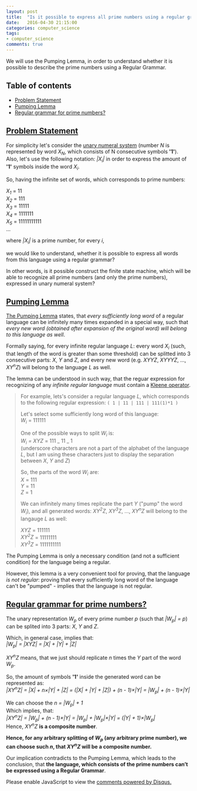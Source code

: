 ```yaml
---
layout: post
title:  "Is it possible to express all prime numbers using a regular grammar?"
date:   2016-04-30 21:15:00
categories: computer_science
tags:
- computer_science
comments: true
---
```


We will use the Pumping Lemma, in order to understand whether it is possible to describe the prime numbers using a Regular Grammar.

## Table of contents
* [Problem Statement]({{page.url}}#problem-statement)
* [Pumping Lemma]({{page.url}}#pumping-lemma)
* [Regular grammar for prime numbers?]({{page.url}}#regular-grammar-for-prime-numbers)

<!--more-->

## [Problem Statement](#problem-analysis)

For simplicity let's consider the [unary numeral system](https://en.wikipedia.org/wiki/Unary_numeral_system) (number *N* is represented by word *X<sub>N</sub>*, which consists of N consecutive symbols **'1'**).  
Also, let's use the following notation: *|X<sub>i</sub>|* in order to express the amount of **'1'** symbols inside the word *X<sub>i</sub>*.

So, having the infinite set of words, which corresponds to prime numbers:

*X<sub>1</sub>* = 11  
*X<sub>2</sub>* = 111  
*X<sub>3</sub>* = 11111  
*X<sub>4</sub>* = 1111111  
*X<sub>5</sub>* = 11111111111  
...

where *|X<sub>i</sub>|* is a prime number, for every *i*,

we would like to understand, whether it is possible to express all words from this language using a regular grammar?  

In other words, is it possible construct the finite state machine, which will be able to recognize all prime numbers (and only the prime numbers), expressed in unary numeral system?

## [Pumping Lemma](#pumping-lemma)

[The Pumping Lemma](https://en.wikipedia.org/wiki/Pumping_lemma_for_regular_languages) states, that *every sufficiently long word* of a regular language can be infinitely many times expanded in a special way, such that *every new word (obtained after expansion of the original word) will belong to this language as well*.

Formally saying, for every infinite regular language *L*: every word *X<sub>i</sub>* (such, that length of the word is greater than some threshold) can be splitted into 3 consecutive parts: *X*, *Y* and *Z*, and every new word (e.g. *XYYZ*, *XYYYZ*, ..., *XY<sup>n</sup>Z*) will belong to the language *L* as well.

The lemma can be understood in such way, that the reguar expression for recognizing of any *infinite regular language* must contain a [Kleene operator](https://en.wikipedia.org/wiki/Kleene_star).

> For example, lets's consider a regular language *L*, which corresponds to the following regular expression: `( 1 | 11 | 111 | 111(1)*1 )`  
>  
> Let's select some sufficiently long word of this language:  
> *W<sub>i</sub>* = 111111  
> 
> One of the possible ways to split *W<sub>i</sub>* is:  
> *W<sub>i</sub> = XYZ* = 111 _ 11 _ 1  
> (underscore characters are not a part of the alphabet of the language *L*, but I am using these characters just to display the separation between *X*, *Y* and *Z*)
> 
> So, the parts of the word *W<sub>i</sub>* are:  
> *X* = 111  
> *Y* = 11  
> *Z* = 1  
>  
> We can infinitely many times replicate the part *Y* ("pump" the word *W<sub>i</sub>*), and all generated words: *XY<sup>2</sup>Z*, *XY<sup>3</sup>Z*, ..., *XY<sup>n</sup>Z* will belong to the langauge *L* as well:  
>  
> *XYZ*  = 111111  
> *XY<sup>2</sup>Z* = 11111111  
> *XY<sup>3</sup>Z* = 1111111111  

The Pumping Lemma is only a necessary condition (and not a sufficient condition) for the language being a regular.  

However, this lemma is a very convenient tool for proving, that the language *is not regular*: proving that every sufficiently long word of the language can't be "pumped" - implies that the language is not regular.

## [Regular grammar for prime numbers?](#regular-grammar-for-prime-numbers)

The unary representation *W<sub>p</sub>* of every prime number *p* (such that *|W<sub>p</sub>| = p*) can be splited into 3 parts: *X*, *Y* and *Z*.  

Which, in general case, implies that:  
*|W<sub>p</sub>| = |XYZ| = |X| + |Y| + |Z|*

*XY<sup>n</sup>Z* means, that we just should replicate *n* times the *Y* part of the word *W<sub>p</sub>*.

So, the amount of symbols **'1'** inside the generated word can be represented as:  
*|XY<sup>n</sup>Z| = |X| + n×|Y| + |Z| = (|X| + |Y| + |Z|) + (n - 1)×|Y| = |W<sub>p</sub>| + (n - 1)×|Y|*

We can choose the *n = |W<sub>p</sub>| + 1*  
Which implies, that:  
*|XY<sup>n</sup>Z| = |W<sub>p</sub>| + (n - 1)×|Y| = |W<sub>p</sub>| + |W<sub>p</sub>|×|Y| = (|Y| + 1)×|W<sub>p</sub>|*  
Hence, *XY<sup>n</sup>Z* **is a composite number**.

**Hence, for any arbitrary splitting of *W<sub>p</sub>* (any arbitrary prime number), we can choose such *n*, that *XY<sup>n</sup>Z* will be a composite number.**

Our implication contradicts to the Pumping Lemma, which leads to the conclusion, that **the language, which consists of the prime numbers can’t be expressed using a Regular Grammar**.

<div id="disqus_thread"></div>
<script>

var disqus_config = function () {
this.page.url = "http://lagodiuk.github.io/computer_science/2016/04/30/prime_numbers_regular_grammar.html";
this.page.identifier = "prime_numbers_regular_grammar";
};

(function() { // DON'T EDIT BELOW THIS LINE
var d = document, s = d.createElement('script');

s.src = '//lahodiuk.disqus.com/embed.js';

s.setAttribute('data-timestamp', +new Date());
(d.head || d.body).appendChild(s);
})();
</script>
<noscript>Please enable JavaScript to view the <a href="https://disqus.com/?ref_noscript" rel="nofollow">comments powered by Disqus.</a></noscript>
